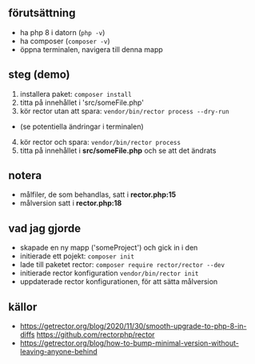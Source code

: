

## förutsättning
- ha php 8 i datorn (`php -v`)
- ha composer (`composer -v`)
- öppna terminalen, navigera till denna mapp


## steg (demo)
1. installera paket: `composer install`
2. titta på innehållet i 'src/someFile.php'
3. kör rector utan att spara: `vendor/bin/rector process --dry-run`
  - (se potentiella ändringar i terminalen)
4. kör rector och spara: `vendor/bin/rector process`
5. titta på innehållet i **src/someFile.php** och se att det ändrats


## notera 
- målfiler, de som behandlas, satt i **rector.php:15**
- målversion satt i **rector.php:18**


## vad jag gjorde
- skapade en ny mapp ('someProject') och gick in i den
- initierade ett pojekt: `composer init`
- lade till paketet rector: `composer require rector/rector --dev`
- initierade rector konfiguration `vendor/bin/rector init`
- uppdaterade rector konfigurationen, för att sätta målversion



## källor
- https://getrector.org/blog/2020/11/30/smooth-upgrade-to-php-8-in-diffs
 https://github.com/rectorphp/rector
- https://getrector.org/blog/how-to-bump-minimal-version-without-leaving-anyone-behind

